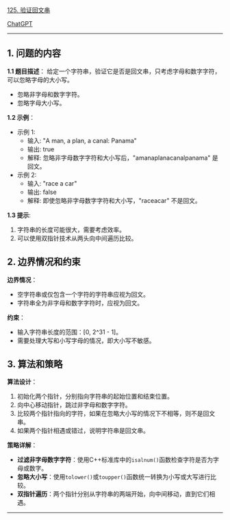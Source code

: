 [125. 验证回文串](https://leetcode.cn/problems/valid-palindrome)

[ChatGPT](https://chat.openai.com/g/g-GsMNEr76r-c-master)

---

## 1. 问题的内容
**1.1 题目描述**：
给定一个字符串，验证它是否是回文串，只考虑字母和数字字符，可以忽略字母的大小写。

- 忽略非字母和数字字符。
- 忽略字母大小写。

**1.2 示例**：
- 示例 1:
  - 输入: "A man, a plan, a canal: Panama"
  - 输出: true
  - 解释: 忽略非字母数字字符和大小写后，"amanaplanacanalpanama" 是回文。
- 示例 2:
  - 输入: "race a car"
  - 输出: false
  - 解释: 即使忽略非字母数字字符和大小写，"raceacar" 不是回文。

**1.3 提示**:
1. 字符串的长度可能很大，需要考虑效率。
2. 可以使用双指针技术从两头向中间遍历比较。

## 2. 边界情况和约束

**边界情况**：
- 空字符串或仅包含一个字符的字符串应视为回文。
- 字符串全为非字母和数字字符时，应视为回文。

**约束**：
- 输入字符串长度的范围：\[0, 2^31 - 1\]。
- 需要处理大写和小写字母的情况，即大小写不敏感。

## 3. 算法和策略

**算法设计**：
1. 初始化两个指针，分别指向字符串的起始位置和结束位置。
2. 向中心移动指针，跳过非字母和数字字符。
3. 比较两个指针指向的字符，如果在忽略大小写的情况下不相等，则不是回文串。
4. 如果两个指针相遇或错过，说明字符串是回文串。

**策略详解**：
- **过滤非字母数字字符**：使用C++标准库中的`isalnum()`函数检查字符是否为字母或数字。
- **忽略大小写**：使用`tolower()`或`toupper()`函数统一转换为小写或大写进行比较。
- **双指针遍历**：两个指针分别从字符串的两端开始，向中间移动，直到它们相遇。
---